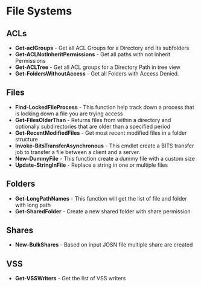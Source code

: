 # File Systems

## ACLs

* **Get-aclGroups** - Get all ACL Groups for a Directory and its subfolders
* **Get-ACLNotInheritPermissions** - Get all paths with not Inherit Permissions
* **Get-ACLTree** - Get all ACL groups for a Directory Path in tree view
* **Get-FoldersWithoutAccess** - Get all Folders with Access Denied.

## Files

* **Find-LockedFileProcess** - This function help track down a process that is locking down a file you are trying access
* **Get-FilesOlderThan** - Returns files from within a directory and optionally subdirectories that are older than a specified period
* **Get-RecentModifiedFiles** - Get most recent modified files in a folder structure
* **Invoke-BitsTransferAsynchronous** - This cmdlet create a BITS transfer job to transfer a file between a client and a server.
* **New-DummyFile** - This function create a dummy file with a custom size
* **Update-StringInFile** - Replace a string in one or multiple files

## Folders

* **Get-LongPathNames** - This function will get the list of file and folder with long path
* **Get-SharedFolder** - Create a new shared folder with share permission

## Shares

* **New-BulkShares** - Based on input JOSN file multiple share are created

## VSS

* **Get-VSSWriters** - Get the list of VSS writers